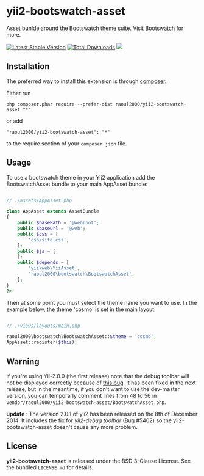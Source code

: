 yii2-bootswatch-asset
==========================
Asset bunlde around the Bootswatch theme suite. Visit [Bootswatch](http://bootswatch.com/) for more.

[![Latest Stable Version](https://poser.pugx.org/raoul2000/yii2-bootswatch-asset/v/stable.svg)](https://packagist.org/packages/raoul2000/yii2-bootswatch-asset) [![Total Downloads](https://poser.pugx.org/raoul2000/yii2-bootswatch-asset/downloads.svg)](https://packagist.org/packages/raoul2000/yii2-bootswatch-asset) 
<img src="https://www.versioneye.com/php/raoul2000:yii2-bootswatch-asset/1.2.0/badge.svg?style=flat"/>


Installation
------------

The preferred way to install this extension is through [composer](http://getcomposer.org/download/).

Either run

```
php composer.phar require --prefer-dist raoul2000/yii2-bootswatch-asset "*"
```

or add

```
"raoul2000/yii2-bootswatch-asset": "*"
```

to the require section of your `composer.json` file.


Usage
-----
To use a bootswatch theme in your Yii2 application add the BootswatchAsset bundle to your main AppAsset bundle:

```php

// ./assets/AppAsset.php

class AppAsset extends AssetBundle
{
    public $basePath = '@webroot';
    public $baseUrl = '@web';
    public $css = [
        'css/site.css',
    ];
    public $js = [
    ];
    public $depends = [
        'yii\web\YiiAsset',
    	'raoul2000\bootswatch\BootswatchAsset',
    ];
}
?>
```

Then at some point you must select the theme name you want to use. In the example below, the theme 'cosmo' is set in the main layout.

```php

// ./views/layouts/main.php

raoul2000\bootswatch\BootswatchAsset::$theme = 'cosmo';
AppAsset::register($this);

```


Warning
-------
If you're using Yii-2.0.0 (the first release) note that the debug toolbar will not be displayed correctly because of [this bug](https://github.com/yiisoft/yii2/issues/5402). It has been
fixed in the next release, but in the meantime, if you don't want to use the dev-master version, you can temporarly comment lines
 from 48 to 56 in `vendor/raoul2000/yii2-bootswatch-asset/BootswatchAsset.php`.   
 
 **update** : The version 2.0.1 of yii2 has been released on the 8th of December 2014. It includes the fix for *yii2-debug toolbar* (Bug #5402) so the yii2-bootswatch-asset doesn't cause any more problem.


License
-------

**yii2-bootswatch-asset** is released under the BSD 3-Clause License. See the bundled `LICENSE.md` for details.
